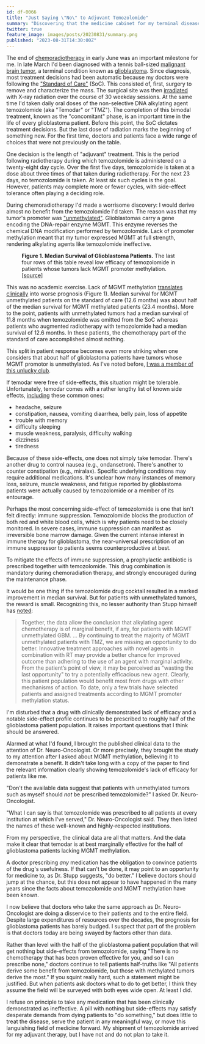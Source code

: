 ```yaml
---
id: df-0066
title: "Just Saying \"No\" to Adjuvant Temozolomide"
summary: "Discovering that the medicine cabinet for my terminal disease was filled with fluff."
twitter: true
feature_image: images/posts/20230831/summary.png
published: "2023-08-31T14:30:00Z"
---
```


The end of [chemoradiotherapy](/articles/2023/08/11/chemoradiotherapy/) in early June was an important milestone for me. In late March I'd been diagnosed with a tennis ball-sized [malignant brain tumor](/articles/2023/05/27/the-scary-stuff/), a terminal condition known as [glioblastoma](/articles/2023/06/06/the-g-word/). Since diagnosis, most treatment decisions had been automatic because my doctors were following the ["Standard of Care"](/articles/2023/07/10/glioblastomas-dismal-standard-of-care-the-stupp-protocol/) (SoC). This consisted of, first, surgery to remove and characterize the mass. The surgical site was then [irradiated](/articles/2023/08/11/chemoradiotherapy/) with X-ray radiation over the course of 30 weekday sessions. At the same time I'd taken daily oral doses of the non-selective DNA alkylating agent temozolomide (aka "Temodar" or "TMZ"). The completion of this bimodal treatment, known as the "concomitant" phase, is an important time in the life of every glioblastoma patient. Before this point, the SoC dictates treatment decisions. But the last dose of radiation marks the beginning of something new. For the first time, doctors and patients face a wide range of choices that were not previously on the table.

One decision is the length of "adjuvant" treatment. This is the period following radiotherapy during which temozolomide is administered on a twenty-eight day cycle. Over the first five days, temozolomide is taken at a dose about three times of that taken during radiotherapy. For the next 23 days, no temozolomide is taken. At least six such cycles is the goal. However, patients may complete more or fewer cycles, with side-effect tolerance often playing a deciding role.

During chemoradiotherapy I'd made a worrisome discovery: I would derive almost no benefit from the temozolomide I'd taken. The reason was that my tumor's promoter was ["unmethylated"](/articles/2023/08/06/temodar-mgmt-methylation-and-the-endless-loop-of-bad-glioblastoma-treatments/). Glioblastomas carry a gene encoding the DNA-repair enzyme MGMT. This enzyme reverses the chemical DNA modification performed by temozolomide. Lack of promoter methylation meant that my tumor expressed MGMT at full strength, rendering alkylating agents like temozolomide ineffective.

<figure>
  <img alt="" src="/images/posts/20230831/table.png">
  <figcaption>
    <strong>Figure 1. Median Survival of Glioblastoma Patients.</strong> The last four rows of this table reveal low efficacy of temozolomide in patients whose tumors lack MGMT promoter methylation. [<a href="https://doi.org/10.1016/S1470-2045(09)70025-7">source</a>]
  </figcaption>
</figure>

This was no academic exercise. Lack of MGMT methylation [translates clinically](https://doi.org/10.1016/S1470-2045(09)70025-7) into worse prognosis (Figure&nbsp;1). Median survival for MGMT unmethylated patients on the standard of care (12.6 months) was about half of the median survival for MGMT methylated patients (23.4 months). More to the point, patients with unmethylated tumors had a median survival of 11.8 months when temozolomide was omitted from the SoC whereas patients who augmented radiotherapy with temozolomide had a median survival of 12.6 months. In these patients, the chemotherapy part of the standard of care accomplished almost nothing.

This split in patient response becomes even more striking when one considers that about half of glioblastoma patients have tumors whose MGMT promotor is unmethylated. As I've noted before, [I was a member of this unlucky club](articles/2023/08/06/temodar-mgmt-methylation-and-the-endless-loop-of-bad-glioblastoma-treatments/).

If temodar were free of side-effects, this situation might be tolerable. Unfortunately, temodar comes with a rather lengthy list of known side effects, [including](https://ctep.cancer.gov/protocolDevelopment/docs/sideeffects/SideEffects-Temozolomide.docx) these common ones:

- headache, seizure
- constipation, nausea, vomiting diaarrhea, belly pain, loss of appetite
- trouble with memory
- difficulty sleeping
- muscle weakness, paralysis, difficulty walking
- dizziness
- tiredness

Because of these side-effects, one does not simply take temodar. There's another drug to control nausea (e.g., ondansetron). There's another to counter constipation (e.g., miralax). Specific underlying conditions may require additional medications. It's unclear how many instances of memory loss, seizure, muscle weakness, and fatigue reported by glioblastoma patients were actually caused by temozolomide or a member of its entourage.

Perhaps the most concerning side-effect of temozolomide is one that isn't felt directly: immune suppression. Temozolomide blocks the production of both red and white blood cells, which is why patients need to be closely monitored. In severe cases, immune suppression can manifest as irreversible bone marrow damage. Given the current intense interest in immune therapy for glioblastoma, the near-universal prescription of an immune suppressor to patients seems counterproductive at best.

To mitigate the effects of immune suppression, a prophylactic antibiotic is prescribed together with temozolomide. This drug combination is mandatory during chemoradiation therapy, and strongly encouraged during the maintenance phase.

It would be one thing if the temozolomide drug cocktail resulted in a marked improvement in median survival. But for patients with unmethylated tumors, the reward is small. Recognizing this, no lesser authority than Stupp himself has [noted](https://doi.org/10.1093/neuonc/nov198):

> Together, the data allow the conclusion that alkylating agent chemotherapy is of marginal benefit, if any, for patients with MGMT unmethylated GBM. ... By continuing to treat the majority of MGMT unmethylated patients with TMZ, we are missing an opportunity to do better. Innovative treatment approaches with novel agents in combination with RT may provide a better chance for improved outcome than adhering to the use of an agent with marginal activity. From the patient’s point of view, it may be perceived as "wasting the last opportunity" to try a potentially efficacious new agent. Clearly, this patient population would benefit most from drugs with other mechanisms of action. To date, only a few trials have selected patients and assigned treatments according to MGMT promoter methylation status.

I'm disturbed that a drug with clinically demonstrated lack of efficacy and a notable side-effect profile continues to be prescribed to roughly half of the glioblastoma patient population. It raises important questions that I think should be answered.

Alarmed at what I'd found, I brought the published clinical data to the attention of Dr. Neuro-Oncologist. Or more precisely, they brought the study to my attention after I asked about MGMT methylation, believing it to demonstrate a benefit. It didn't take long with a copy of the paper to find the relevant information clearly showing temozolomide's lack of efficacy for patients like me.

"Don't the available data suggest that patients with unmethylated tumors such as myself should *not* be prescribed temozolomide?" I asked Dr. Neuro-Oncologist.

"What I can say is that temozolomide was prescribed to all patients at every institution at which I've served," Dr. Neuro-Oncologist said. They then listed the names of these well-known and highly-respected institutions.

From my perspective, the clinical data are all that matters. And the data make it clear that temodar is at best marginally effective for the half of glioblastoma patients lacking MGMT methylation.

A doctor prescribing *any* medication has the obligation to convince patients of the drug's usefulness. If that can't be done, it may point to an opportunity for medicine to, as Dr. Stupp suggests, "do better." I believe doctors should jump at the chance, but this does not appear to have happened in the many years since the facts about temozolomide and MGMT methylation have been known.

I now believe that doctors who take the same approach as Dr. Neuro-Oncologist are doing a disservice to their patients and to the entire field. Despite large expenditures of resources over the decades, the prognosis for glioblastoma patients has barely budged. I suspect that part of the problem is that doctors today are being swayed by factors other than data.

Rather than level with the half of the glioblastoma patient population that will get nothing but side-effects from temozolomide, saying "There is no chemotherapy that has been proven effective for you, and so I can prescribe none," doctors continue to tell patients half-truths like "All patients derive some benefit from temozolomide, but those with methylated tumors derive the most." If you squint really hard, such a statement might be justified. But when patients ask doctors what to do to get better, I think they assume the field will be surveyed with both eyes wide open. At least I did.

I refuse on principle to take any medication that has been clinically demonstrated as ineffective. A pill with nothing but side-effects may satisfy desperate demands from dying patients to "do something," but does little to treat the disease, serve the patient in any meaningful way, or move this languishing field of medicine forward. My shipment of temozolomide arrived for my adjuvant therapy, but I have not and do not plan to take it.
